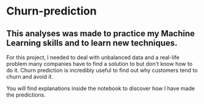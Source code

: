 # Churn-prediction

This analyses was made to practice my Machine Learning skills and to learn new techniques.
---
For this project, I needed to deal with unbalanced data and a real-life problem many companies have to find a solution to but don't know how to do it. Churn prediction is incredibly useful to find out why customers tend to churn and avoid it.

You will find explanations inside the notebook to discover how I have made the predictions.

